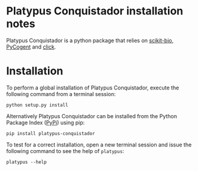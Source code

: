 Platypus Conquistador installation notes
===========================

Platypus Conquistador is a python package that relies on [scikit-bio](http://scikit-bio.org/), [PyCogent](http://pycogent.org/) and [click](http://click.pocoo.org/).

Installation
============

To perform a global installation of Platypus Conquistador, execute the following command from a terminal session:
```
python setup.py install
```

Alternatively Platypus Conquistador can be installed from the Python Package Index ([PyPi](https://pypi.python.org/pypi])) using pip:
```
pip install platypus-conquistador
```

To test for a correct installation, open a new terminal session and issue the following command to see the help of `platypus`:
```
platypus --help
```
